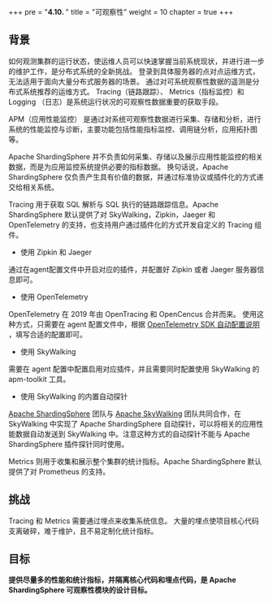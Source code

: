 +++
pre = "<b>4.10. </b>"
title = "可观察性"
weight = 10
chapter = true
+++

## 背景

如何观测集群的运行状态，使运维人员可以快速掌握当前系统现状，并进行进一步的维护工作，是分布式系统的全新挑战。
登录到具体服务器的点对点运维方式，无法适用于面向大量分布式服务器的场景。
通过对可系统观察性数据的遥测是分布式系统推荐的运维方式。
Tracing（链路跟踪）、 Metrics（指标监控）和 Logging （日志）是系统运行状况的可观察性数据重要的获取手段。

APM（应用性能监控）
是通过对系统可观察性数据进行采集、存储和分析，进行系统的性能监控与诊断，主要功能包括性能指标监控、调用链分析，应用拓扑图等。

Apache ShardingSphere 并不负责如何采集、存储以及展示应用性能监控的相关数据，而是为应用监控系统提供必要的指标数据。
换句话说，Apache ShardingSphere 仅负责产生具有价值的数据，并通过标准协议或插件化的方式递交给相关系统。

Tracing 用于获取 SQL 解析与 SQL 执行的链路跟踪信息。Apache ShardingSphere 默认提供了对 SkyWalking，Zipkin，Jaeger 和 OpenTelemetry 的支持，也支持用户通过插件化的方式开发自定义的 Tracing 组件。

- 使用 Zipkin 和 Jaeger
  
通过在agent配置文件中开启对应的插件，并配置好 Zipkin 或者 Jaeger 服务器信息即可。

- 使用 OpenTelemetry

OpenTelemetry 在 2019 年由 OpenTracing 和 OpenCencus 合并而来。
使用这种方式，只需要在 agent 配置文件中，根据 [OpenTelemetry SDK 自动配置说明](https://github.com/open-telemetry/opentelemetry-java/tree/main/sdk-extensions/autoconfigure) ，填写合适的配置即可。

- 使用 SkyWalking
  
需要在 agent 配置中配置启用对应插件，并且需要同时配置使用 SkyWalking 的 apm-toolkit 工具。

- 使用 SkyWalking 的内置自动探针

[Apache ShardingSphere](https://shardingsphere.apache.org) 团队与 [Apache SkyWalking](https://skywalking.apache.org) 团队共同合作，在 SkyWalking 中实现了 Apache ShardingSphere 自动探针，可以将相关的应用性能数据自动发送到 SkyWalking 中。注意这种方式的自动探针不能与 Apache ShardingSphere 插件探针同时使用。

Metrics 则用于收集和展示整个集群的统计指标。Apache ShardingSphere 默认提供了对 Prometheus 的支持。

## 挑战

Tracing 和 Metrics 需要通过埋点来收集系统信息。
大量的埋点使项目核心代码支离破碎，难于维护，且不易定制化统计指标。

## 目标

**提供尽量多的性能和统计指标，并隔离核心代码和埋点代码，是 Apache ShardingSphere 可观察性模块的设计目标。**
